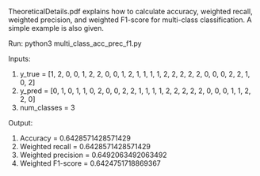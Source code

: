 TheoreticalDetails.pdf explains how to calculate accuracy, weighted recall, weighted precision, and weighted F1-score for multi-class classification. A simple example is also given.

Run: python3 multi_class_acc_prec_f1.py

Inputs:

1) y_true = [1, 2, 0, 0, 1, 2, 2, 0, 0, 1, 2, 1, 1, 1, 1, 2, 2, 2, 2, 2, 0, 0, 0, 2, 2, 1, 0, 2]
2) y_pred = [0, 1, 0, 1, 1, 0, 2, 0, 0, 2, 2, 1, 1, 1, 1, 2, 2, 2, 2, 2, 0, 0, 0, 1, 1, 2, 2, 0]
3) num_classes = 3

Output:

1) Accuracy = 0.6428571428571429
2) Weighted recall = 0.6428571428571429
3) Weighted precision = 0.6492063492063492
4) Weighted F1-score = 0.6424751718869367

